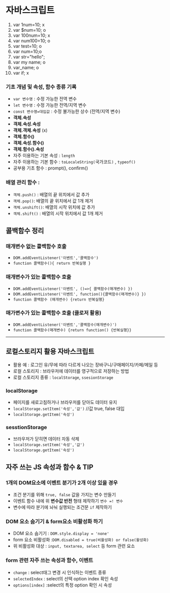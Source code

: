 # 자바스크립트
1. var 1num=10; x <!-- 오답:숫자가 앞에 있어서 -->
2. var $num=10; o
3. var 100num=10; x <!-- 오답:숫자가 앞에 있어서 -->
4. var num100=10; o
5. var test=10; o
6. var num=10;o
7. var str="hello"; 
8. var my name; o <!-- 오답:공백이 있어서 붙여써도 틀림. 왜냐면 소문자만 있어서. 대문자도 적절히 섞어줘야한다. -->
9. var_name; o
10. var if; x <!--오답:키워드 사용 -->
### 기초 개념 및 속성, 함수 종류 기록
* `var 변수명` : 수정 가능한 전역 변수
* `let 변수명` : 수정 가능한 전역/지역 변수
* `const 변수명=대입값` : 수정 불가능한 상수 (전역/지역 변수)
* **객체.속성** 
* **객체.속성.속성** 
* **객체.객체.속성** (x) <!-- 객체 2번 연속은 기본적으로 불가 -->
* **객체.함수()** 
* **객체.속성.함수()** 
* **객체.함수().속성** 
* 자주 이용하는 기본 속성 : `length`
* 자주 이용하는 기본 함수 : `toLocaleString(`국가코드`)` , `typeof()`
* 공부용 기초 함수 : prompt(), confirm()
### **배열** 관리 함수 : 
* `객체.push()` : 배열의 끝 위치에서 값 추가
* `객체.pop()`: 배열의 끝 위치에서 값 1개 제거
* `객체.unshift()`: 배열의 시작 위치에 값 추가
* `객체.shift()` : 배열의 시작 위치에서 값 1개 제거

## 콜백함수 정리
### 매개변수 없는 콜백함수 호출
* `DOM.addEventListener('이벤트','콜백함수')`
* `function 콜백함수(){ return 반복실행 }`

### 매개변수가 있는 콜백함수 호출
* `DOM.addEventListener('이벤트', ()=>{ 콜백함수(매개변수) })`
* `DOM.addEventListener('이벤트', function(){콜백함수(매개변수)} })`
* `function 콜백함수 (매개변수) {return 반복실행}`

### 매가변수가 있는 콜백함수 호출 (클로저 활용)
* `DOM.addEventListener('이벤트','콜백함수(매개변수)')`
* `function 콜백함수(매개변수) {return function() {반복실행}}`
--------------------------
## 로컬스토리지 활용 자바스크립트
* 활용 예 : 로그인 유/무에 따라 다르게 나오는 장바구니/구매페이지/카페/메일 등
* 로컬 스토리지 : 브라우저에 데이터를 영구적으로 저장하는 방법
* 로컬 스토리지 종류 : `localStorage`, `ssesionStorage`
### localStorage
* 페이지를 새로고침하거나 브라우저를 닫아도 데이터 유지
* `localStorage.setItem('속성','값')` //값 true, false 대입
* `localStorage.getItem('속성')`
### sesstionStorage
* 브라우저가 닫히면 데이터 자동 삭제
* `localStorage.setItem('속성','값')`
* `localStorage.getItem('속성')`
## 자주 쓰는 JS 속성과 함수 & TIP
### 1개의 DOM요소에 이벤트 분기가 2개 이상 있을 경우
* 조건 분기를 위해 `true, false` 값을 가지는 변수 만들기
* 이벤트 함수 내에 위 **변수값 반전** 형태 제작하기 `변수 =! 변수`
* 변수에 따라 분기에 놔눠 실행되는 조건문 `if` 제작하기
### DOM 요소 숨기기 & form요소 비활성화 하기
* DOM 요소 숨기기 : `DOM.style.display = 'none'`
* form 요소 비활성화 :`DOM.disabled = true(비활성화) or false(활성화)`
* 위 비활성화 대상 : `input, textarea, select` 등  form 관련 요소
### form 관련 자주 쓰는 속성과 함수, 이벤트
* `change` : select태그 변경 시 인식하는 이벤트 종류
* `selectedIndex` : select의 선택 option index 확인 속성
* `options[index]` :select의 특정 option 확인 시 속성